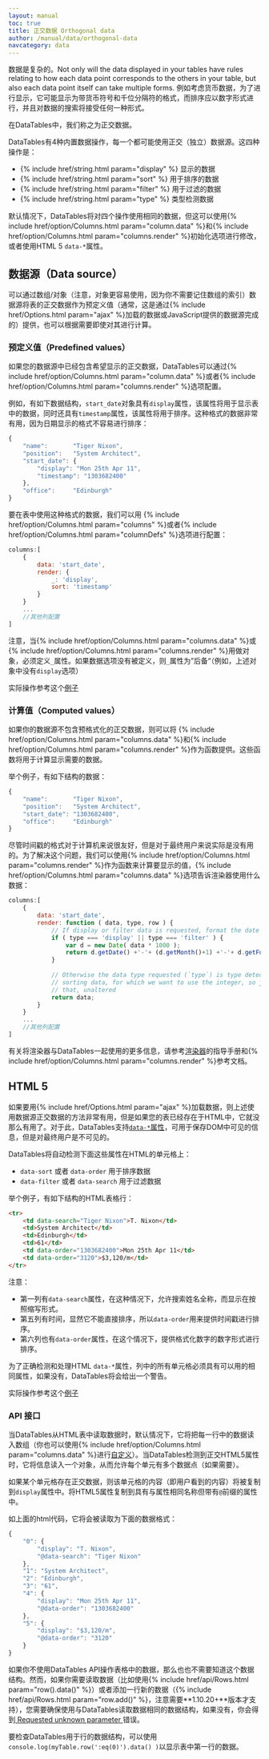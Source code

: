 ```yaml
---
layout: manual
toc: true
title: 正交数据 Orthogonal data
author: /manual/data/orthogonal-data
navcategory: data
---
```


数据是复杂的。Not only will the data displayed in your tables have rules relating to how each data point corresponds to the others in your table, but also each data point itself can take multiple forms. 例如考虑货币数据，为了进行显示，它可能显示为带货币符号和千位分隔符的格式，而排序应以数字形式进行，并且对数据的搜索将接受任何一种形式。

在DataTables中，我们称之为正交数据。

DataTables有4种内置数据操作，每一个都可能使用正交（独立）数据源。这四种操作是：

- {% include href/string.html param="display" %} 显示的数据
- {% include href/string.html param="sort" %} 用于排序的数据
- {% include href/string.html param="filter" %} 用于过滤的数据
- {% include href/string.html param="type" %} 类型检测数据

默认情况下，DataTables将对四个操作使用相同的数据，但这可以使用{% include href/option/Columns.html param="column.data" %}和{% include href/option/Columns.html param="columns.render" %}初始化选项进行修改，或者使用HTML 5 `data-*`属性。

## 数据源（Data source）

可以通过数组/对象（注意，对象更容易使用，因为你不需要记住数组的索引）数据源将表的正交数据作为预定义值（通常，这是通过{% include href/Options.html param="ajax" %}加载的数据或JavaScript提供的数据源完成的）提供，也可以根据需要即使对其进行计算。

### 预定义值（Predefined values）

如果您的数据源中已经包含希望显示的正交数据，DataTables可以通过{% include href/option/Columns.html param="column.data" %}或者{% include href/option/Columns.html param="columns.render" %}选项配置。

例如，有如下数据结构，`start_date`对象具有`display`属性，该属性将用于显示表中的数据，同时还具有`timestamp`属性，该属性将用于排序。这种格式的数据非常有用，因为日期显示的格式不容易进行排序：

```javascript
{
    "name":       "Tiger Nixon",
    "position":   "System Architect",
    "start_date": {
        "display": "Mon 25th Apr 11",
        "timestamp": "1303682400"
    },
    "office":     "Edinburgh"
}
```

要在表中使用这种格式的数据，我们可以用 {% include href/option/Columns.html param="columns" %}或者{% include href/option/Columns.html param="columnDefs" %}选项进行配置：

```javascript
columns:[
    {
        data: 'start_date',
        render: {
            _: 'display',
            sort: 'timestamp'
        }
    }
    ...
    //其他列配置
]
```

注意，当{% include href/option/Columns.html param="columns.data" %}或{% include href/option/Columns.html param="columns.render" %}用做对象，必须定义`_`属性。如果数据选项没有被定义，则`_`属性为”后备“（例如，上述对象中没有`display`选项）

实际操作参考这个[例子](https://datatables.net/examples/ajax/orthogonal-data)

### 计算值（Computed values）

如果你的数据源不包含预格式化的正交数据，则可以将
{% include href/option/Columns.html param="columns.data" %}和{% include href/option/Columns.html param="columns.render" %}作为函数提供。这些函数将用于计算显示需要的数据。

举个例子，有如下结构的数据：
```javascript
{
    "name":       "Tiger Nixon",
    "position":   "System Architect",
    "start_date": "1303682400",
    "office":     "Edinburgh"
}
```

尽管时间戳的格式对于计算机来说很友好，但是对于最终用户来说实际是没有用的。为了解决这个问题，我们可以使用{% include href/option/Columns.html param="columns.render" %}作为函数来计算要显示的值，{% include href/option/Columns.html param="columns.data" %}选项告诉渲染器使用什么数据：

```javascript
columns:[
    {
        data: 'start_date',
        render: function ( data, type, row ) {
            // If display or filter data is requested, format the date
            if ( type === 'display' || type === 'filter' ) {
                var d = new Date( data * 1000 );
                return d.getDate() +'-'+ (d.getMonth()+1) +'-'+ d.getFullYear();
            }
    
            // Otherwise the data type requested (`type`) is type detection or
            // sorting data, for which we want to use the integer, so just return
            // that, unaltered
            return data;
        }
    }
    ...
    //其他列配置
]
```

有关将渲染器与DataTables一起使用的更多信息，请参考[渲染器](https://datatables.net/manual/data/renderers)的指导手册和{% include href/option/Columns.html param="columns.render" %}参考文档。

## HTML 5

如果要用{% include href/Options.html param="ajax" %}加载数据，则上述使用数据源正交数据的方法非常有用，但是如果您的表已经存在于HTML中，它就没那么有用了。对于此，DataTables支持[`data-*`属性](https://developer.mozilla.org/en-US/docs/Web/HTML/Global_attributes#data-*)，可用于保存DOM中可见的信息，但是对最终用户是不可见的。

DataTables将自动检测下面这些属性在HTML的单元格上：

- `data-sort` 或者 `data-order` 用于排序数据
- `data-filter` 或者 `data-search` 用于过滤数据

举个例子，有如下结构的HTML表格行：
```html
<tr>
    <td data-search="Tiger Nixon">T. Nixon</td>
    <td>System Architect</td>
    <td>Edinburgh</td>
    <td>61</td>
    <td data-order="1303682400">Mon 25th Apr 11</td>
    <td data-order="3120">$3,120/m</td>
</tr>
```

注意：
- 第一列有`data-search`属性，在这种情况下，允许搜索姓名全称，而显示在按照缩写形式。
- 第五列有时间，显然它不能直接排序，所以`data-order`用来提供时间戳进行排序。
- 第六列也有`data-order`属性，在这个情况下，提供格式化数字的数字形式进行排序。

为了正确检测和处理HTML `data-*`属性，列中的所有单元格必须具有可以用的相同属性，如果没有，DataTables将会给出一个警告。

实际操作参考这个[例子](https://datatables.net/examples/advanced_init/html5-data-attributes.html)

### API 接口

当DataTables从HTML表中读取数据时，默认情况下，它将把每一行中的数据读入数组（你也可以使用{% include href/option/Columns.html param="columns.data" %}进行[自定义](https://datatables.net/manual/data/#Objects)）。当DataTables检测到正交HTML5属性时，它将信息读入一个对象，从而允许每个单元有多个数据点（如果需要）。

如果某个单元格存在正交数据，则该单元格的内容（即用户看到的内容）将被复制到`display`属性中。将HTML5属性复制到具有与属性相同名称但带有`@`前缀的属性中。

如上面的html代码，它将会被读取为下面的数据格式：

```javascript
{
    "0": {
        "display": "T. Nixon",
        "@data-search": "Tiger Nixon"
    },
    "1": "System Architect",
    "2": "Edinburgh",
    "3": "61",
    "4": {
        "display": "Mon 25th Apr 11",
        "@data-order": "1303682400"
    },
    "5": {
        "display": "$3,120/m",
        "@data-order": "3120"
    }
}
```

如果你不使用DataTables API操作表格中的数据，那么也也不需要知道这个数据结构。然而，如果你需要读取数据（比如使用{% include href/api/Rows.html param="row().data()" %}）或者添加一行新的数据（{% include href/api/Rows.html param="row.add()" %}，注意需要**1.10.20+**版本才支持），您需要确保使用与DataTables读取数据相同的数据结构，如果没有，你会得到[ Requested unknown parameter ](https://datatables.net/tn/4)错误。

要检查DataTables用于行的数据结构，可以使用`console.log(myTable.row(':eq(0)').data() )`以显示表中第一行的数据。